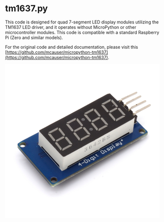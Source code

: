 # tm1637.py

This code is designed for quad 7-segment LED display modules utilizing the TM1637 LED driver, and it operates without MicroPython or other microcontroller modules. This code is compatible with a standard Raspberry Pi (Zero and similar models).

For the original code and detailed documentation, please visit this [https://github.com/mcauser/micropython-tm1637](https://github.com/mcauser/micropython-tm1637).

![DISPLAY](4-Digit_Display.jpg)
